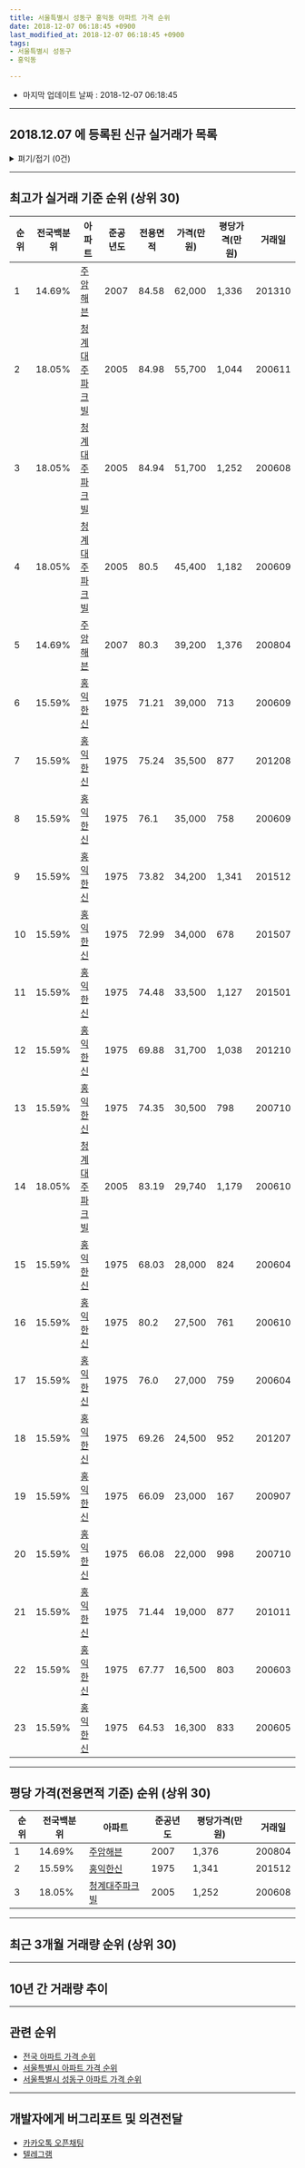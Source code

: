 ```yaml
---
title: 서울특별시 성동구 홍익동 아파트 가격 순위
date: 2018-12-07 06:18:45 +0900
last_modified_at: 2018-12-07 06:18:45 +0900
tags:
- 서울특별시 성동구
- 홍익동

---
```


* 마지막 업데이트 날짜 : 2018-12-07 06:18:45

---

## 2018.12.07 에 등록된 신규 실거래가 목록

<details>
<summary>펴기/접기 (0건)</summary>
<div markdown="1">

|아파트|전국백분위|준공년도|전용면적|가격(만원)|평당가격(만원)|거래일|
|---|---|---|---|---|---|---|
|없음|||||||


</div>
</details>

---

## 최고가 실거래 기준 순위 (상위 30)


|순위|전국백분위|아파트|준공년도|전용면적|가격(만원)|평당가격(만원)|거래일|
|---|---|---|---|---|---|---|---|
|1|14.69%|[주암해븐](https://search.naver.com/search.naver?query=%EC%84%9C%EC%9A%B8%ED%8A%B9%EB%B3%84%EC%8B%9C+%EC%84%B1%EB%8F%99%EA%B5%AC+%ED%99%8D%EC%9D%B5%EB%8F%99+%EC%A3%BC%EC%95%94%ED%95%B4%EB%B8%90)|2007|84.58|62,000|1,336|201310|
|2|18.05%|[청계대주파크빌](https://search.naver.com/search.naver?query=%EC%84%9C%EC%9A%B8%ED%8A%B9%EB%B3%84%EC%8B%9C+%EC%84%B1%EB%8F%99%EA%B5%AC+%ED%99%8D%EC%9D%B5%EB%8F%99+%EC%B2%AD%EA%B3%84%EB%8C%80%EC%A3%BC%ED%8C%8C%ED%81%AC%EB%B9%8C)|2005|84.98|55,700|1,044|200611|
|3|18.05%|[청계대주파크빌](https://search.naver.com/search.naver?query=%EC%84%9C%EC%9A%B8%ED%8A%B9%EB%B3%84%EC%8B%9C+%EC%84%B1%EB%8F%99%EA%B5%AC+%ED%99%8D%EC%9D%B5%EB%8F%99+%EC%B2%AD%EA%B3%84%EB%8C%80%EC%A3%BC%ED%8C%8C%ED%81%AC%EB%B9%8C)|2005|84.94|51,700|1,252|200608|
|4|18.05%|[청계대주파크빌](https://search.naver.com/search.naver?query=%EC%84%9C%EC%9A%B8%ED%8A%B9%EB%B3%84%EC%8B%9C+%EC%84%B1%EB%8F%99%EA%B5%AC+%ED%99%8D%EC%9D%B5%EB%8F%99+%EC%B2%AD%EA%B3%84%EB%8C%80%EC%A3%BC%ED%8C%8C%ED%81%AC%EB%B9%8C)|2005|80.5|45,400|1,182|200609|
|5|14.69%|[주암해븐](https://search.naver.com/search.naver?query=%EC%84%9C%EC%9A%B8%ED%8A%B9%EB%B3%84%EC%8B%9C+%EC%84%B1%EB%8F%99%EA%B5%AC+%ED%99%8D%EC%9D%B5%EB%8F%99+%EC%A3%BC%EC%95%94%ED%95%B4%EB%B8%90)|2007|80.3|39,200|1,376|200804|
|6|15.59%|[홍익한신](https://search.naver.com/search.naver?query=%EC%84%9C%EC%9A%B8%ED%8A%B9%EB%B3%84%EC%8B%9C+%EC%84%B1%EB%8F%99%EA%B5%AC+%ED%99%8D%EC%9D%B5%EB%8F%99+%ED%99%8D%EC%9D%B5%ED%95%9C%EC%8B%A0)|1975|71.21|39,000|713|200609|
|7|15.59%|[홍익한신](https://search.naver.com/search.naver?query=%EC%84%9C%EC%9A%B8%ED%8A%B9%EB%B3%84%EC%8B%9C+%EC%84%B1%EB%8F%99%EA%B5%AC+%ED%99%8D%EC%9D%B5%EB%8F%99+%ED%99%8D%EC%9D%B5%ED%95%9C%EC%8B%A0)|1975|75.24|35,500|877|201208|
|8|15.59%|[홍익한신](https://search.naver.com/search.naver?query=%EC%84%9C%EC%9A%B8%ED%8A%B9%EB%B3%84%EC%8B%9C+%EC%84%B1%EB%8F%99%EA%B5%AC+%ED%99%8D%EC%9D%B5%EB%8F%99+%ED%99%8D%EC%9D%B5%ED%95%9C%EC%8B%A0)|1975|76.1|35,000|758|200609|
|9|15.59%|[홍익한신](https://search.naver.com/search.naver?query=%EC%84%9C%EC%9A%B8%ED%8A%B9%EB%B3%84%EC%8B%9C+%EC%84%B1%EB%8F%99%EA%B5%AC+%ED%99%8D%EC%9D%B5%EB%8F%99+%ED%99%8D%EC%9D%B5%ED%95%9C%EC%8B%A0)|1975|73.82|34,200|1,341|201512|
|10|15.59%|[홍익한신](https://search.naver.com/search.naver?query=%EC%84%9C%EC%9A%B8%ED%8A%B9%EB%B3%84%EC%8B%9C+%EC%84%B1%EB%8F%99%EA%B5%AC+%ED%99%8D%EC%9D%B5%EB%8F%99+%ED%99%8D%EC%9D%B5%ED%95%9C%EC%8B%A0)|1975|72.99|34,000|678|201507|
|11|15.59%|[홍익한신](https://search.naver.com/search.naver?query=%EC%84%9C%EC%9A%B8%ED%8A%B9%EB%B3%84%EC%8B%9C+%EC%84%B1%EB%8F%99%EA%B5%AC+%ED%99%8D%EC%9D%B5%EB%8F%99+%ED%99%8D%EC%9D%B5%ED%95%9C%EC%8B%A0)|1975|74.48|33,500|1,127|201501|
|12|15.59%|[홍익한신](https://search.naver.com/search.naver?query=%EC%84%9C%EC%9A%B8%ED%8A%B9%EB%B3%84%EC%8B%9C+%EC%84%B1%EB%8F%99%EA%B5%AC+%ED%99%8D%EC%9D%B5%EB%8F%99+%ED%99%8D%EC%9D%B5%ED%95%9C%EC%8B%A0)|1975|69.88|31,700|1,038|201210|
|13|15.59%|[홍익한신](https://search.naver.com/search.naver?query=%EC%84%9C%EC%9A%B8%ED%8A%B9%EB%B3%84%EC%8B%9C+%EC%84%B1%EB%8F%99%EA%B5%AC+%ED%99%8D%EC%9D%B5%EB%8F%99+%ED%99%8D%EC%9D%B5%ED%95%9C%EC%8B%A0)|1975|74.35|30,500|798|200710|
|14|18.05%|[청계대주파크빌](https://search.naver.com/search.naver?query=%EC%84%9C%EC%9A%B8%ED%8A%B9%EB%B3%84%EC%8B%9C+%EC%84%B1%EB%8F%99%EA%B5%AC+%ED%99%8D%EC%9D%B5%EB%8F%99+%EC%B2%AD%EA%B3%84%EB%8C%80%EC%A3%BC%ED%8C%8C%ED%81%AC%EB%B9%8C)|2005|83.19|29,740|1,179|200610|
|15|15.59%|[홍익한신](https://search.naver.com/search.naver?query=%EC%84%9C%EC%9A%B8%ED%8A%B9%EB%B3%84%EC%8B%9C+%EC%84%B1%EB%8F%99%EA%B5%AC+%ED%99%8D%EC%9D%B5%EB%8F%99+%ED%99%8D%EC%9D%B5%ED%95%9C%EC%8B%A0)|1975|68.03|28,000|824|200604|
|16|15.59%|[홍익한신](https://search.naver.com/search.naver?query=%EC%84%9C%EC%9A%B8%ED%8A%B9%EB%B3%84%EC%8B%9C+%EC%84%B1%EB%8F%99%EA%B5%AC+%ED%99%8D%EC%9D%B5%EB%8F%99+%ED%99%8D%EC%9D%B5%ED%95%9C%EC%8B%A0)|1975|80.2|27,500|761|200610|
|17|15.59%|[홍익한신](https://search.naver.com/search.naver?query=%EC%84%9C%EC%9A%B8%ED%8A%B9%EB%B3%84%EC%8B%9C+%EC%84%B1%EB%8F%99%EA%B5%AC+%ED%99%8D%EC%9D%B5%EB%8F%99+%ED%99%8D%EC%9D%B5%ED%95%9C%EC%8B%A0)|1975|76.0|27,000|759|200604|
|18|15.59%|[홍익한신](https://search.naver.com/search.naver?query=%EC%84%9C%EC%9A%B8%ED%8A%B9%EB%B3%84%EC%8B%9C+%EC%84%B1%EB%8F%99%EA%B5%AC+%ED%99%8D%EC%9D%B5%EB%8F%99+%ED%99%8D%EC%9D%B5%ED%95%9C%EC%8B%A0)|1975|69.26|24,500|952|201207|
|19|15.59%|[홍익한신](https://search.naver.com/search.naver?query=%EC%84%9C%EC%9A%B8%ED%8A%B9%EB%B3%84%EC%8B%9C+%EC%84%B1%EB%8F%99%EA%B5%AC+%ED%99%8D%EC%9D%B5%EB%8F%99+%ED%99%8D%EC%9D%B5%ED%95%9C%EC%8B%A0)|1975|66.09|23,000|167|200907|
|20|15.59%|[홍익한신](https://search.naver.com/search.naver?query=%EC%84%9C%EC%9A%B8%ED%8A%B9%EB%B3%84%EC%8B%9C+%EC%84%B1%EB%8F%99%EA%B5%AC+%ED%99%8D%EC%9D%B5%EB%8F%99+%ED%99%8D%EC%9D%B5%ED%95%9C%EC%8B%A0)|1975|66.08|22,000|998|200710|
|21|15.59%|[홍익한신](https://search.naver.com/search.naver?query=%EC%84%9C%EC%9A%B8%ED%8A%B9%EB%B3%84%EC%8B%9C+%EC%84%B1%EB%8F%99%EA%B5%AC+%ED%99%8D%EC%9D%B5%EB%8F%99+%ED%99%8D%EC%9D%B5%ED%95%9C%EC%8B%A0)|1975|71.44|19,000|877|201011|
|22|15.59%|[홍익한신](https://search.naver.com/search.naver?query=%EC%84%9C%EC%9A%B8%ED%8A%B9%EB%B3%84%EC%8B%9C+%EC%84%B1%EB%8F%99%EA%B5%AC+%ED%99%8D%EC%9D%B5%EB%8F%99+%ED%99%8D%EC%9D%B5%ED%95%9C%EC%8B%A0)|1975|67.77|16,500|803|200603|
|23|15.59%|[홍익한신](https://search.naver.com/search.naver?query=%EC%84%9C%EC%9A%B8%ED%8A%B9%EB%B3%84%EC%8B%9C+%EC%84%B1%EB%8F%99%EA%B5%AC+%ED%99%8D%EC%9D%B5%EB%8F%99+%ED%99%8D%EC%9D%B5%ED%95%9C%EC%8B%A0)|1975|64.53|16,300|833|200605|


---

## 평당 가격(전용면적 기준) 순위 (상위 30)


|순위|전국백분위|아파트|준공년도|평당가격(만원)|거래일|
|---|---|---|---|---|---|
|1|14.69%|[주암해븐](https://search.naver.com/search.naver?query=%EC%84%9C%EC%9A%B8%ED%8A%B9%EB%B3%84%EC%8B%9C+%EC%84%B1%EB%8F%99%EA%B5%AC+%ED%99%8D%EC%9D%B5%EB%8F%99+%EC%A3%BC%EC%95%94%ED%95%B4%EB%B8%90)|2007|1,376|200804|
|2|15.59%|[홍익한신](https://search.naver.com/search.naver?query=%EC%84%9C%EC%9A%B8%ED%8A%B9%EB%B3%84%EC%8B%9C+%EC%84%B1%EB%8F%99%EA%B5%AC+%ED%99%8D%EC%9D%B5%EB%8F%99+%ED%99%8D%EC%9D%B5%ED%95%9C%EC%8B%A0)|1975|1,341|201512|
|3|18.05%|[청계대주파크빌](https://search.naver.com/search.naver?query=%EC%84%9C%EC%9A%B8%ED%8A%B9%EB%B3%84%EC%8B%9C+%EC%84%B1%EB%8F%99%EA%B5%AC+%ED%99%8D%EC%9D%B5%EB%8F%99+%EC%B2%AD%EA%B3%84%EB%8C%80%EC%A3%BC%ED%8C%8C%ED%81%AC%EB%B9%8C)|2005|1,252|200608|


---

## 최근 3개월 거래량 순위 (상위 30)


<div style="width:100%;">
    <canvas id="deal_count_ranking" height="250"></canvas>
</div>


<script>
new Chart(document.getElementById("deal_count_ranking"), {
    type: 'horizontalBar',
    data: {
        labels: ['주암해븐'],
        datasets: [{
            label: '실거래 수',
            data: [1],
            borderColor: "rgba(255, 0, 128, 1)",
            backgroundColor: "rgba(255, 0, 128, 0.5)",
            fill: false,
        }]
    },
    options: {
        responsive: true,
        title: {
            display: true,
            text: '최근 3개월 거래량 순위'
        },
        tooltips: {
            mode: 'index',
            intersect: false,
            callbacks: {
                title: function(tooltipItems, data) {
                    return "실거래 수:";
                },
                label: function(tooltipItem, data) {
                    return data.labels[tooltipItem.index] + ": " + tooltipItem.xLabel;
                }
            }
        },
        hover: {
            mode: 'nearest',
            intersect: true
        },
        scales: {
            xAxes: [{
                display: true,
                scaleLabel: {
                    display: true,
                    labelString: '실거래 수'
                },
                ticks: {
                    suggestedMin: 0,
                }
            }],
            yAxes: [{
                display: true,
                ticks: {
                    autoSkip: false,
                    callback: function(value, index, values) {
                        if (value.length > 15)
                            return value.substr(0, 13) + "...";
                        else
                            return value;
                    }
                },
                scaleLabel: {
                    display: false,
                }
            }]
        }
    }
});

</script>


---

## 10년 간 거래량 추이


<div style="width:100%;">
    <canvas id="deal_progress" height="250"></canvas>
</div>

<script>
new Chart(document.getElementById("deal_progress"), {
    type: 'line',
    data: {
        labels: ['200812','200901','200902','200903','200904','200905','200906','200907','200908','200909','200910','200911','200912','201001','201002','201003','201004','201005','201006','201007','201008','201009','201010','201011','201012','201101','201102','201103','201104','201105','201106','201107','201108','201109','201110','201111','201112','201201','201202','201203','201204','201205','201206','201207','201208','201209','201210','201211','201212','201301','201302','201303','201304','201305','201306','201307','201308','201309','201310','201311','201312','201401','201402','201403','201404','201405','201406','201407','201408','201409','201410','201411','201412','201501','201502','201503','201504','201505','201506','201507','201508','201509','201510','201511','201512','201601','201602','201603','201604','201605','201606','201607','201608','201609','201610','201611','201612','201701','201702','201703','201704','201705','201706','201707','201708','201709','201710','201711','201712','201801','201802','201803','201804','201805','201806','201807','201808','201809','201810','201811','201812'],
        datasets: [{
            label: '실거래 수',
            pointRadius: 1,
            data: [0, 0, 0, 0, 2, 2, 0, 1, 2, 1, 0, 0, 0, 0, 1, 2, 1, 0, 1, 1, 1, 0, 0, 1, 3, 1, 0, 2, 0, 1, 2, 1, 3, 0, 0, 1, 0, 0, 1, 0, 3, 0, 0, 1, 1, 0, 3, 2, 2, 0, 1, 2, 0, 0, 1, 2, 1, 0, 1, 0, 1, 1, 2, 2, 2, 3, 1, 0, 1, 0, 1, 1, 2, 3, 2, 4, 6, 1, 2, 2, 1, 0, 2, 1, 1, 1, 1, 1, 4, 1, 2, 3, 0, 3, 1, 1, 1, 0, 0, 0, 0, 1, 2, 4, 1, 0, 2, 3, 0, 1, 1, 0, 1, 2, 1, 0, 1, 0, 0, 1, 0],
            borderColor: "rgba(255, 201, 14, 1)",
            backgroundColor: "rgba(255, 201, 14, 0.5)",
            fill: true,
        }]
    },
    options: {
        responsive: true,
        title: {
            display: true,
            text: '10년간 거래량 추이'
        },
        tooltips: {
            mode: 'index',
            intersect: false,
        },
        hover: {
            mode: 'nearest',
            intersect: true
        },
        scales: {
            xAxes: [{
                display: true,
                scaleLabel: {
                    display: true,
                    labelString: '년/월'
                }
            }],
            yAxes: [{
                display: true,
                ticks: {
                    suggestedMin: 0,
                },
                scaleLabel: {
                    display: true,
                    labelString: '실거래 수'
                }
            }]
        }
    }
});

</script>


---

## 관련 순위

- [전국 아파트 가격 순위](https://inasie.github.io/apt-ranking/전국)
- [서울특별시 아파트 가격 순위](https://inasie.github.io/apt-ranking/서울특별시)
- [서울특별시 성동구 아파트 가격 순위](https://inasie.github.io/apt-ranking/서울특별시-성동구)


---

## 개발자에게 버그리포트 및 의견전달

- [카카오톡 오픈채팅](https://open.kakao.com/o/gLJUAP4)
- [텔레그램](https://t.me/inasie)

